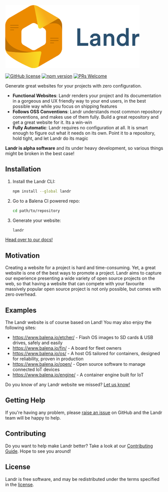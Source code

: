 <img src="./banner.png" height="200" />

[![GitHub license](https://img.shields.io/badge/license-Apache-blue.svg)](https://github.com/balena-io/landr/blob/master/LICENSE)
[![npm version](https://img.shields.io/npm/v/landr.svg?style=flat)](https://www.npmjs.com/package/landr)
[![PRs Welcome](https://img.shields.io/badge/PRs-welcome-brightgreen.svg)](https://github.com/balena-io/landr/blob/master/CONTRIBUTING.md)

Generate great websites for your projects with zero configuration.

- **Functional Websites**: Landr renders your project and its documentation in
  a gorgeous and UX friendly way to your end users, in the best possible way
  while you focus on shipping features
- **Follows OSS Conventions**: Landr understands most common repository
  conventions, and makes use of them fully. Build a great repository and get a
  great website for it. Its a win-win
- **Fully Automatic**: Landr requires no configuration at all. It is smart
  enough to figure out what it needs on its own. Point it to a repository, hold
  tight, and let Landr do its magic

**Landr is alpha software** and its under heavy development, so various things
might be broken in the best case!

Installation
------------

1. Install the Landr CLI:

    ```sh
    npm install --global landr
    ```

2. Go to a Balena CI powered repo:

    ```sh
    cd path/to/repository
    ```

3. Generate your website:

    ```sh
    landr
    ```

[Head over to our docs!](https://github.com/balena-io/landr/tree/master/docs)

Motivation
----------

Creating a website for a project is hard and time-consuming. Yet, a great
website is one of the best ways to promote a project. Landr aims to capture our
experience presenting a wide variety of open source projects on the web, so
that having a website that can compete with your favourite massively popular
open source project is not only possible, but comes with zero overhead.

Examples
--------

The Landr website is of course based on Land! You may also enjoy the following
sites:

- https://www.balena.io/etcher/ - Flash OS images to SD cards & USB drives,
  safely and easily
- https://www.balena.io/fin/ - A board for fleet owners
- https://www.balena.io/os/ - A host OS tailored for containers, designed for
  reliability, proven in production
- https://www.balena.io/open/ - Open source software to manage connected IoT
  devices
- https://www.balena.io/engine/ - A container engine built for IoT

Do you know of any Landr website we missed? [Let us
know!](https://github.com/balena-io/landr/issues/new?labels=examples&title=Add%20this%20Landr%20website%20to%20the%20examples)

Getting Help
------------

If you're having any problem, please [raise an
issue](https://github.com/balena-io/landr/issues/new) on GitHub and the Landr
team will be happy to help.

Contributing
------------

Do you want to help make Landr better? Take a look at our [Contributing
Guide](https://github.com/balena-io/landr/blob/master/CONTRIBUTING.md). Hope to
see you around!

License
-------

Landr is free software, and may be redistributed under the terms specified in
the [license](https://github.com/balena-io/landr/blob/master/LICENSE).
